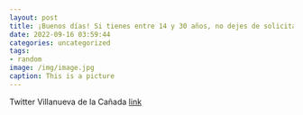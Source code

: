 ```yaml
---
layout: post
title: ¡Buenos días! Si tienes entre 14 y 30 años, no dejes de solicitar tu @Carne_Joven_MAD. Es gratuito y puedes tramitarlo en el C.C...
date: 2022-09-16 03:59:44
categories: uncategorized
tags:
- random
image: /img/image.jpg
caption: This is a picture
---
```

Twitter Villanueva de la Cañada [link](https://twitter.com/AytoVDLCanada/status/1570314647215181825)
